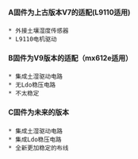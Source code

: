#### A固件为上古版本V7的适配(L9110适用)
	* 外接土壤湿度传感器
	* L9110电机驱动
#### B固件为V9版本的适配（mx612e适用）
	* 集成土湿驱动电路
	* 无Ldo稳压电路
	* 不太稳定
#### C固件为未来的版本
	* 集成土湿驱动电路
	* 集成Ldo稳压电路
	* 全新更加稳定的布线